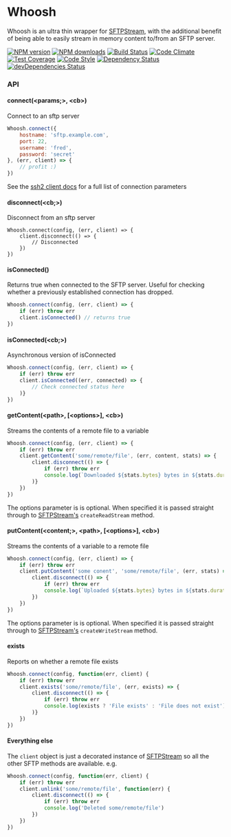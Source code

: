 # Whoosh

Whoosh is an ultra thin wrapper for [SFTPStream](https://github.com/mscdex/ssh2-streams/blob/master/SFTPStream.md), with the additional benefit of being able to easily stream in memory content to/from an SFTP server.

[![NPM version](https://img.shields.io/npm/v/whoosh.svg?style=flat-square)](https://www.npmjs.com/package/whoosh)
[![NPM downloads](https://img.shields.io/npm/dm/whoosh.svg?style=flat-square)](https://www.npmjs.com/package/whoosh)
[![Build Status](https://img.shields.io/travis/guidesmiths/whoosh/master.svg)](https://travis-ci.org/guidesmiths/whoosh)
[![Code Climate](https://codeclimate.com/github/guidesmiths/whoosh/badges/gpa.svg)](https://codeclimate.com/github/guidesmiths/whoosh)
[![Test Coverage](https://codeclimate.com/github/guidesmiths/whoosh/badges/coverage.svg)](https://codeclimate.com/github/guidesmiths/whoosh/coverage)
[![Code Style](https://img.shields.io/badge/code%20style-imperative-brightgreen.svg)](https://github.com/guidesmiths/eslint-config-imperative)
[![Dependency Status](https://david-dm.org/guidesmiths/whoosh.svg)](https://david-dm.org/guidesmiths/whoosh)
[![devDependencies Status](https://david-dm.org/guidesmiths/whoosh/dev-status.svg)](https://david-dm.org/guidesmiths/whoosh?type=dev)

### API

#### connect(&lt;params;&gt;, &lt;cb&gt;)
Connect to an sftp server
```js
Whoosh.connect({
    hostname: 'sftp.example.com',
    port: 22,
    username: 'fred',
    password: 'secret'
}, (err, client) => {
    // profit :)
})
```
See the [ssh2 client docs](https://github.com/mscdex/ssh2#client-methods) for a full list of connection parameters

#### disconnect(&lt;cb;&gt;)
Disconnect from an sftp server
```
Whoosh.connect(config, (err, client) => {
    client.disconnect(() => {
        // Disconnected
    })
})
```

#### isConnected()
Returns true when connected to the SFTP server. Useful for checking whether a previously established connection has dropped.
```js
Whoosh.connect(config, (err, client) => {
    if (err) throw err
    client.isConnected() // returns true
})
```

#### isConnected(&lt;cb;&gt;)
Asynchronous version of isConnected
```js
Whoosh.connect(config, (err, client) => {
    if (err) throw err
    client.isConnected((err, connected) => {
        // Check connected status here
    )}
})
```

#### getContent(&lt;path&gt;, [&lt;options&gt;], &lt;cb&gt;)
Streams the contents of a remote file to a variable
```js
Whoosh.connect(config, (err, client) => {
    if (err) throw err
    client.getContent('some/remote/file', (err, content, stats) => {
        client.disconnect(() => {
            if (err) throw err
            console.log(`Downloaded ${stats.bytes} bytes in ${stats.duration} ms`)
        )}
    })
})
```
The options parameter is is optional. When specified it is passed straight through to [SFTPStream's](https://github.com/mscdex/ssh2-streams/blob/master/SFTPStream.md) ```createReadStream``` method.

#### putContent(&lt;content;&gt;, &lt;path&gt;, [&lt;options&gt;], &lt;cb&gt;)
Streams the contents of a variable to a remote file
```js
Whoosh.connect(config, (err, client) => {
    if (err) throw err
    client.putContent('some conent', 'some/remote/file', (err, stats) => {
        client.disconnect(() => {
            if (err) throw err
            console.log(`Uploaded ${stats.bytes} bytes in ${stats.duration} ms`)
        })
    })
})
```
The options parameter is is optional. When specified it is passed straight through to [SFTPStream's](https://github.com/mscdex/ssh2-streams/blob/master/SFTPStream.md) ```createWriteStream``` method.

#### exists
Reports on whether a remote file exists
```js
Whoosh.connect(config, function(err, client) {
    if (err) throw err
    client.exists('some/remote/file', (err, exists) => {
        client.disconnect(() => {
            if (err) throw err
            console.log(exists ? 'File exists' : 'File does not exist')
        )}
    })
})
```

#### Everything else

The ```client``` object is just a decorated instance of [SFTPStream](https://github.com/mscdex/ssh2-streams/blob/master/SFTPStream.md) so all the other SFTP methods are available. e.g.
```js
Whoosh.connect(config, function(err, client) {
    if (err) throw err
    client.unlink('some/remote/file', function(err) {
        client.disconnect(() => {
            if (err) throw err
            console.log('Deleted some/remote/file')
        })
    })
})
```



